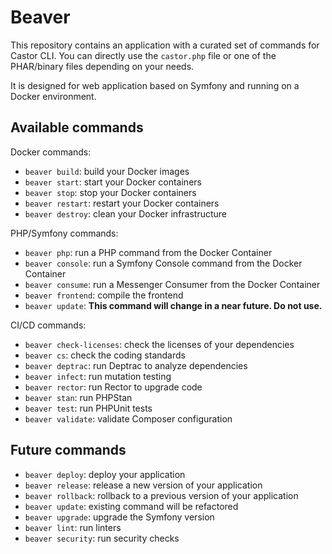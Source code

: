 Beaver
======

This repository contains an application with a curated set of commands for Castor CLI.
You can directly use the `castor.php` file or one of the PHAR/binary files depending on your needs.

It is designed for web application based on Symfony and running on a Docker environment.

Available commands
------------------

Docker commands:

- `beaver build`: build your Docker images
- `beaver start`: start your Docker containers
- `beaver stop`: stop your Docker containers
- `beaver restart`: restart your Docker containers
- `beaver destroy`: clean your Docker infrastructure

PHP/Symfony commands:
- `beaver php`: run a PHP command from the Docker Container
- `beaver console`: run a Symfony Console command from the Docker Container
- `beaver consume`: run a Messenger Consumer from the Docker Container
- `beaver frontend`: compile the frontend
- `beaver update`: **This command will change in a near future. Do not use.**

CI/CD commands:

- `beaver check-licenses`: check the licenses of your dependencies
- `beaver cs`: check the coding standards
- `beaver deptrac`: run Deptrac to analyze dependencies
- `beaver infect`: run mutation testing
- `beaver rector`: run Rector to upgrade code
- `beaver stan`: run PHPStan
- `beaver test`: run PHPUnit tests
- `beaver validate`: validate Composer configuration

Future commands
---------------

- `beaver deploy`: deploy your application
- `beaver release`: release a new version of your application
- `beaver rollback`: rollback to a previous version of your application
- `beaver update`: existing command will be refactored
- `beaver upgrade`: upgrade the Symfony version
- `beaver lint`: run linters
- `beaver security`: run security checks
